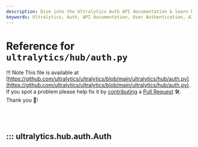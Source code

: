 ```yaml
---
description: Dive into the Ultralytics Auth API documentation & learn how to manage authentication in your AI & ML projects easily and effectively.
keywords: Ultralytics, Auth, API documentation, User Authentication, AI, Machine Learning
---
```


# Reference for `ultralytics/hub/auth.py`

!!! Note
    This file is available at [https://github.com/ultralytics/ultralytics/blob/main/ultralytics/hub/auth.py](https://github.com/ultralytics/ultralytics/blob/main/ultralytics/hub/auth.py). If you spot a problem please help fix it by [contributing](https://docs.ultralytics.com/help/contributing/) a [Pull Request](https://github.com/ultralytics/ultralytics/edit/main/ultralytics/hub/auth.py) 🛠️. Thank you 🙏!

<br><br>

## ::: ultralytics.hub.auth.Auth

<br><br>
